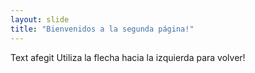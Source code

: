 ```yaml
---
layout: slide
title: "Bienvenidos a la segunda página!"
---
```

Text afegit
Utiliza la flecha hacia la izquierda para volver!
